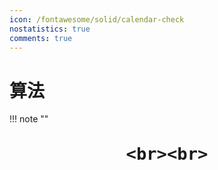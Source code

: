 ```yaml
---
icon: /fontawesome/solid/calendar-check
nostatistics: true
comments: true
---
```

# 算法 

!!! note ""
    <div align="center" style="font-size:32px;font-weight:bold">
        

    <br><br>